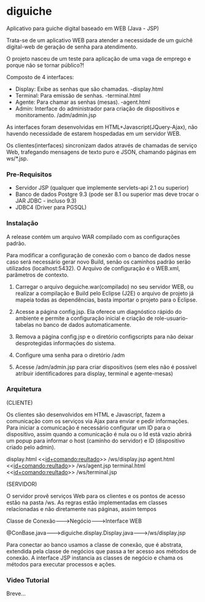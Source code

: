 # diguiche 
Aplicativo para guiche digital baseado em WEB
(Java - JSP) 

Trata-se de um aplicativo WEB para atender a necessidade de um guichê digital-web de geração de senha para atendimento.

O projeto nasceu de um teste para aplicação de uma vaga de emprego e porque não se tornar público?!

Composto de 4 interfaces:

- Display: Exibe as senhas que são chamadas. -display.html
- Terminal: Para emissão de senhas.  -terminal.html
- Agente: Para chamar as senhas (mesas).  -agent.html
- Admin: Interface do administrador para criação de dispositivos e monitoramento. /adm/admin.jsp

As interfaces foram desenvolvidas em HTML+Javascript(JQuery-Ajax), não havendo necessidade de estarem hospedadas em um servidor WEB.

Os clientes(interfaces) sincronizam dados através de chamadas de serviço Web, trafegando mensagens de texto puro e JSON, chamando páginas em ws/*.jsp.

### Pre-Requisitos

- Servidor JSP (qualquer que implemente servlets-api 2.1 ou superior)
- Banco de dados Postgre 9.3 (pode ser 8.1 ou superior mas deve trocar o JAR JDBC - incluso 9.3)
- JDBC4 (Driver para PGSQL)

### Instalação

A release contém um arquivo WAR compilado com as configurações padrão.

Para modificar a configuração de conexão com o banco de dados nesse caso será necessário gerar novo Build, senão os caminhos padrão serão utilizados (localhost:5432).
O Arquivo de configuração é o WEB.xml, parâmetros de contexto.

1. Carregar o arquivo deguiche.war(compilado) no seu servidor WEB, ou realizar a compilação e Build pelo Eclipse (J2E) o arquivo de projeto já mapeia todas as dependências, basta importar o projeto para o Eclipse.

2. Acesse a página config.jsp. Ela oferece um diagnóstico rápido do ambiente e permite a configuração inicial e criação de role-usuario-tabelas no banco de dados automaticamente.

3. Remova a página config.jsp e o diretório configscripts para não deixar desprotegidas informações do sistema.

4. Configure uma senha para o diretório /adm

5. Acesse /adm/admin.jsp para criar dispositivos (sem eles não é possível atribuir identificadores para display, terminal e agente-mesas)


### Arquitetura

(CLIENTE)

Os clientes são desenvolvidos em HTML e Javascript, fazem a comunicação com os serviços via Ajax para enviar e pedir informações.
Para iniciar a comunicação é necessário configurar um ID para o dispositivo, assim quando a comunicação é nula ou o Id está vazio abrirá um popup para informar o host (caminho do servidor) e ID (dispositivo criado pelo admin).

display.html  <<<id+comando:reultado>>>  /ws/display.jsp
agent.html  <<<id+comando:reultado>>>  /ws/agent.jsp
terminal.html  <<<id+comando:reultado>>>  /ws/terminal.jsp

(SERVIDOR)

O servidor provê serviços Web para os clientes e os pontos de acesso estão na pasta /ws.
As regras estão implementadas em classes relacionadas e não diretamente nas páginas, assim tempos

Classe de Conexão--->Negócio--->Interface WEB

@ConBase.java--->diguiche.display.Display.java--->/ws/display.jsp
  
Para conectar ao banco usamos a classe de conexão, que é abstrata, extendida pela classe de negócios que passa a ter acesso aos métodos de conexão.
A interface JSP instancia as classes de negócio e chama os métodos para executar processos e ações.


### Video Tutorial

Breve...



